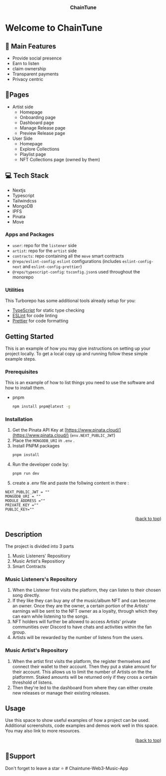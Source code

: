   <a name="readme-top"></a>
  <h3 align="center">ChainTune</h3>
</div>

# Welcome to ChainTune

## 🚀 Main Features

- Provide social presence
- Earn to listen
- claim ownership
- Transparent payments
- Privacy centric

## 📃Pages

- Artist side 
  -   Homepage
  -   Onboarding page
  -   Dashboard page
  -   Manage Release page
  -   Preview Release page
- User Side
  -   Homepage
  -   Explore Collections
  -   Playlist page
  -   NFT Collections page (owned by them)

## 💻 Tech Stack

-   Nextjs
-   Typescript
-   Tailwindcss
-   MongoDB
-   IPFS
-   Pinata
-   Move

### Apps and Packages

- `user`: repo for the `listener` side
- `artist`: repo for the `artist` side
- `contracts`: repo containing all the `move` smart contracts
- `@repo/eslint-config`: `eslint` configurations (includes `eslint-config-next` and `eslint-config-prettier`)
- `@repo/typescript-config`: `tsconfig.json`s used throughout the monorepo
  
### Utilities

This Turborepo has some additional tools already setup for you:

- [TypeScript](https://www.typescriptlang.org/) for static type checking
- [ESLint](https://eslint.org/) for code linting
- [Prettier](https://prettier.io) for code formatting

<!-- GETTING STARTED -->
## Getting Started

This is an example of how you may give instructions on setting up your project locally.
To get a local copy up and running follow these simple example steps.

### Prerequisites

This is an example of how to list things you need to use the software and how to install them.
* pnpm
  ```sh
  npm install pnpm@latest -g
  ```

### Installation

1. Get the Pinata API Key at [https://www.pinata.cloud/](https://www.pinata.cloud/) (`env.NEXT_PUBLIC_JWT`)
2. Place the `MONGODB_URI` in `.env` .
3. Install PNPM packages
   ```sh
   pnpm install
   ```
4. Run the developer code by:
   ```sh
   pnpm run dev
   ```
5. create a .env file and paste the follwing content in there :

```
NEXT_PUBLIC_JWT = ""
MONGODB_URI = ""
MODULE_ADDRESS =""
PRIVATE_KEY =""
PUBLIC_KEY=""
```

<p align="right">(<a href="#readme-top">back to top</a>)</p>

## Description
The project is divided into 3 parts
1. Music Listeners' Repositiory
2. Music Artist's Repositiory
3. Smart Contracts


### Music Listeners's Repository

1. When the Listener first visits the platform, they can listen to their chosen song directly.
2. If they like they can buy any of the music/album NFT and can become an owner. Once they are the owner, a certain portion of the Artists' earnings will be sent to the NFT owner as a loyalty, through which they can earn while listening to the songs.
3. NFT holders will further be allowed to access Artists' private communities over Discord to have chats and activities within the fan group.
4. Artists will be rewarded by the number of listens from the users.

### Music Artist's Repository

1. When the artist first visits the platform, the register themselves and connect their wallet to their account. Then they put a stake amount for their account. This allows us to limit the number of Artists on the the platformm. Staked amounts will be returned only if they cross a certain threshold of listens.
2. Then they're led to the dashboard from where they can either create new releases or manage their existing releases.

<!-- USAGE EXAMPLES -->
## Usage

Use this space to show useful examples of how a project can be used. Additional screenshots, code examples and demos work well in this space. You may also link to more resources.


<p align="right">(<a href="#readme-top">back to top</a>)</p>

## 🙏Support

Don't forget to leave a star ⭐️
#   C h a i n t u n e - W e b 3 - M u s i c - A p p 
 
 
